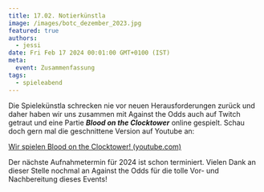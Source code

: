 ```yaml
---
title: 17.02. Notierkünstla
image: /images/botc_dezember_2023.jpg
featured: true
authors:
  - jessi
date: Fri Feb 17 2024 00:01:00 GMT+0100 (IST)
meta:
  event: Zusammenfassung
tags:
  - spieleabend
---
```


Die Spielekünstla schrecken nie vor neuen Herausforderungen zurück und daher haben wir uns zusammen mit Against the Odds auch auf Twitch getraut und eine Partie ***Blood on the Clocktower*** online gespielt. Schau doch gern mal die geschnittene Version auf Youtube an:

[Wir spielen Blood on the Clocktower! (youtube.com)](https://www.youtube.com/watch?v=D6HxlRudQHA&ab_channel=AgainsttheOdds)

Der nächste Aufnahmetermin für 2024 ist schon terminiert.
Vielen Dank an dieser Stelle nochmal an Against the Odds für die tolle Vor- und Nachbereitung dieses Events!
